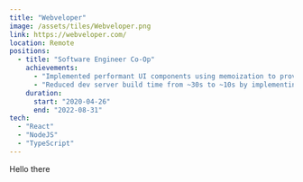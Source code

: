 ```yaml
---
title: "Webveloper"
image: /assets/tiles/Webveloper.png
link: https://webveloper.com/
location: Remote
positions:
  - title: "Software Engineer Co-Op"
    achievements:
      - "Implemented performant UI components using memoization to provide a snappy website editor experience."
      - "Reduced dev server build time from ~30s to ~10s by implementing hot module reloading with custom webpack config."
    duration:
      start: "2020-04-26"
      end: "2022-08-31"
tech:
  - "React"
  - "NodeJS"
  - "TypeScript"
---
```


Hello there
